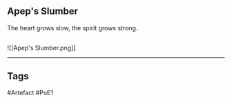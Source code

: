 ## Apep's Slumber
The heart grows slow,
the spirit grows strong.
##
![[Apep's Slumber.png]]

---
## Tags
#Artefact
#PoE1